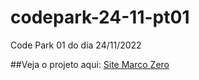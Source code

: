 # codepark-24-11-pt01
Code Park 01 do dia 24/11/2022

##Veja o projeto aqui:
<a href="https://leojaques.github.io/codepark-24-11-pt01/">Site Marco Zero</a>
